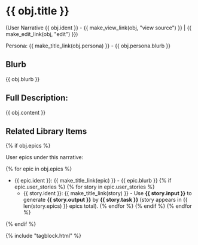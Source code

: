 # {{ obj.title }}
(User Narrative {{ obj.ident }} - {{ make_view_link(obj, "view source") }} | {{ make_edit_link(obj, "edit") }})

Persona: {{ make_title_link(obj.persona) }} - {{ obj.persona.blurb }}

## Blurb

{{ obj.blurb }}

## Full Description:

{{ obj.content }}

## Related Library Items

{% if obj.epics %}

User epics under this narrative:

{% for epic in obj.epics %}
* {{ epic.ident }}: {{ make_title_link(epic) }} - {{ epic.blurb }}
  {% if epic.user_stories %}
    {% for story in epic.user_stories %}
    * {{ story.ident }}: {{ make_title_link(story) }} - Use **{{ story.input }}** to generate **{{ story.output }}**
      by **{{ story.task }}** (story appears in {{ len(story.epics) }} epics total).
    {% endfor %}
  {% endif %}
{% endfor %}

{% endif %}

{% include "tagblock.html" %}

